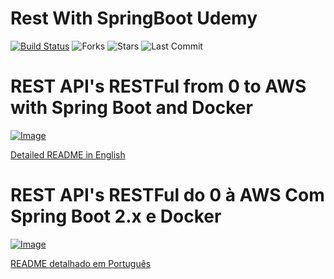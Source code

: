 # Rest With SpringBoot Udemy

[![Build Status](https://travis-ci.org/leandrocgsi/RestWithSpringBootUdemy.svg?branch=master)](https://travis-ci.org/leandrocgsi/RestWithSpringBootUdemy)
![Forks](https://img.shields.io/github/forks/leandrocgsi/RestWithSpringBootUdemy)
![Stars](https://img.shields.io/github/stars/leandrocgsi/RestWithSpringBootUdemy)
![Last Commit](https://img.shields.io/github/last-commit/leandrocgsi/RestWithSpringBootUdemy)


# REST API's RESTFul from 0 to AWS with Spring Boot and Docker

[![Image](https://github.com/leandrocgsi/RestWithSpringBootUdemy/blob/master/Images/rest_apis_restful_from_0_to_aws_with_spring_boot_and_docker.png?raw=true "REST API's RESTFul from 0 to AWS with Spring Boot and Docker")](https://www.udemy.com/course/rest-apis-restful-from-0-to-aws-with-spring-boot-and-docker/?referralCode=9D88FD51272501E56FAB)

[Detailed README in English](https://github.com/leandrocgsi/RestWithSpringBootUdemy/blob/master/README_IN_ENGLISH.md)

# REST API's RESTFul do 0 à AWS Com Spring Boot 2.x e Docker

[![Image](https://github.com/leandrocgsi/RestWithSpringBootUdemy/blob/master/Images/rest_apis_restful_do_0_à_nuvem_com_spring_boot_2_e_docker.png?raw=true "REST API's RESTFul do 0 à Nuvem Com Spring Boot 2.x e Docker")](https://www.udemy.com/restful-apis-do-0-a-nuvem-com-springboot-e-docker/?couponCode=GTHB_FLASH_SALE2019)

[README detalhado em Português](https://github.com/leandrocgsi/RestWithSpringBootUdemy/blob/master/README_EM_PORTUGUES.md)
